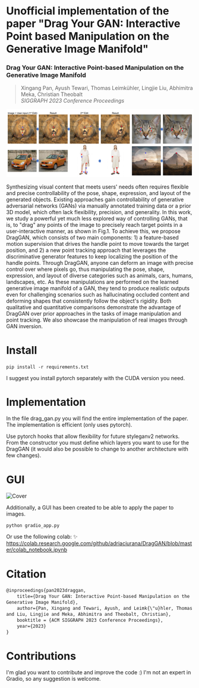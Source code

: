 # Unofficial implementation of the paper "Drag Your GAN: Interactive Point based Manipulation on the Generative Image Manifold"
### Drag Your GAN: Interactive Point-based Manipulation on the Generative Image Manifold
> Xingang Pan, Ayush Tewari, Thomas Leimkühler, Lingjie Liu, Abhimitra Meka, Christian Theobalt<br>
> *SIGGRAPH 2023 Conference Proceedings*

![Cover](docs/paper.png)

Synthesizing visual content that meets users' needs often requires flexible and precise controllability of the pose, shape, expression, and layout of the generated objects. Existing approaches gain controllability of generative adversarial networks (GANs) via manually annotated training data or a prior 3D model, which often lack flexibility, precision, and generality. In this work, we study a powerful yet much less explored way of controlling GANs, that is, to "drag" any points of the image to precisely reach target points in a user-interactive manner, as shown in Fig.1. To achieve this, we propose DragGAN, which consists of two main components: 1) a feature-based motion supervision that drives the handle point to move towards the target position, and 2) a new point tracking approach that leverages the discriminative generator features to keep localizing the position of the handle points. Through DragGAN, anyone can deform an image with precise control over where pixels go, thus manipulating the pose, shape, expression, and layout of diverse categories such as animals, cars, humans, landscapes, etc. As these manipulations are performed on the learned generative image manifold of a GAN, they tend to produce realistic outputs even for challenging scenarios such as hallucinating occluded content and deforming shapes that consistently follow the object's rigidity. Both qualitative and quantitative comparisons demonstrate the advantage of DragGAN over prior approaches in the tasks of image manipulation and point tracking. We also showcase the manipulation of real images through GAN inversion.

# Install
```
pip install -r requirements.txt
```

I suggest you install pytorch separately with the CUDA version you need.

# Implementation
In the file drag_gan.py you will find the entire implementation of the paper. The implementation is efficient (only uses pytorch).

Use pytorch hooks that allow flexibility for future styleganv2 networks. From the constructor you must define which layers you want to use for the DragGAN (it would also be possible to change to another architecture with few changes).

# GUI
![Cover](docs/cover.gif)

Additionally, a GUI has been created to be able to apply the paper to images.
```
python gradio_app.py
```

Or use the following colab: :sparkles: https://colab.research.google.com/github/adriaciurana/DragGAN/blob/master/colab_notebook.ipynb

# Citation
```
@inproceedings{pan2023draggan,
    title={Drag Your GAN: Interactive Point-based Manipulation on the Generative Image Manifold}, 
    author={Pan, Xingang and Tewari, Ayush, and Leimk{\"u}hler, Thomas and Liu, Lingjie and Meka, Abhimitra and Theobalt, Christian},
    booktitle = {ACM SIGGRAPH 2023 Conference Proceedings},
    year={2023}
}
```

# Contributions
I'm glad you want to contribute and improve the code :)
I'm not an expert in Gradio, so any suggestion is welcome.

